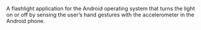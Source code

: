 A flashlight application for the Android operating system that turns the light on or off by sensing the user’s hand gestures with the accelerometer in the Android phone.

